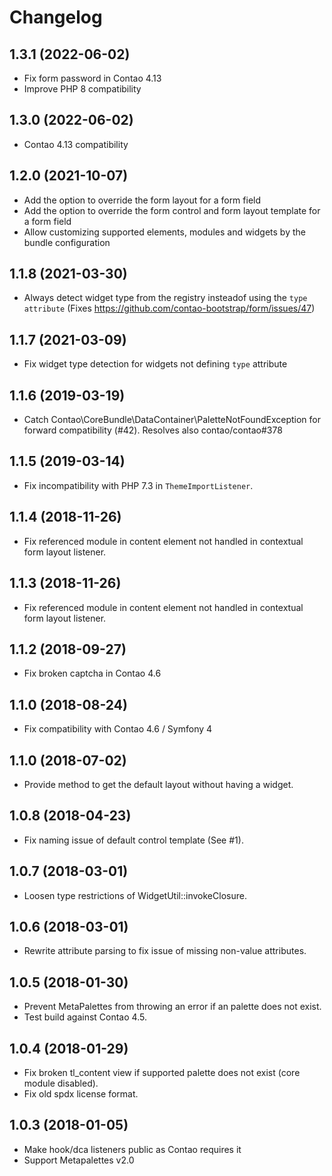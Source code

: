 Changelog
=========

1.3.1 (2022-06-02)
------------------

 - Fix form password in Contao 4.13
 - Improve PHP 8 compatibility

1.3.0 (2022-06-02)
------------------

 - Contao 4.13 compatibility

1.2.0 (2021-10-07)
------------------
 
 - Add the option to override the form layout for a form field
 - Add the option to override the form control and form layout template  for a form field
 - Allow customizing supported elements, modules and widgets by the bundle configuration

1.1.8 (2021-03-30)
------------------

 - Always detect widget type from the registry insteadof using the `type attribute` (Fixes https://github.com/contao-bootstrap/form/issues/47) 

1.1.7 (2021-03-09)
------------------

 - Fix widget type detection for widgets not defining `type` attribute

1.1.6 (2019-03-19)
------------------

 - Catch Contao\CoreBundle\DataContainer\PaletteNotFoundException for forward compatibility (#42). Resolves also 
  contao/contao#378
 
1.1.5 (2019-03-14)
------------------

 - Fix incompatibility with PHP 7.3 in `ThemeImportListener`.

1.1.4 (2018-11-26)
------------------

 - Fix referenced module in content element not handled in contextual form layout listener.
 
1.1.3 (2018-11-26)
------------------

 - Fix referenced module in content element not handled in contextual form layout listener.

1.1.2 (2018-09-27)
------------------

 - Fix broken captcha in Contao 4.6
 
1.1.0 (2018-08-24)
------------------

 - Fix compatibility with Contao 4.6 / Symfony 4
 
1.1.0 (2018-07-02)
------------------

 - Provide method to get the default layout without having a widget.

1.0.8 (2018-04-23)
------------------

 - Fix naming issue of default control template (See #1).
 
1.0.7 (2018-03-01)
------------------

 - Loosen type restrictions of WidgetUtil::invokeClosure.
 
1.0.6 (2018-03-01)
------------------

 - Rewrite attribute parsing to fix issue of missing non-value attributes.


1.0.5 (2018-01-30)
------------------

 - Prevent MetaPalettes from throwing an error if an palette does not exist.
 - Test build against Contao 4.5.

 
1.0.4 (2018-01-29)
------------------

 - Fix broken tl_content view if supported palette does not exist (core module disabled).
 - Fix old spdx license format.


1.0.3 (2018-01-05)
------------------

 - Make hook/dca listeners public as Contao requires it
 - Support Metapalettes v2.0
 
